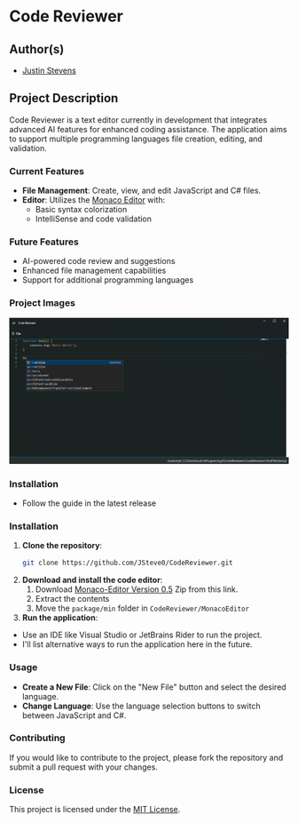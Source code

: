 ﻿# Code Reviewer

## Author(s)

- [Justin Stevens](https://github.com/JSteve0/)

## Project Description

Code Reviewer is a text editor currently in development that integrates advanced AI features for enhanced coding assistance. The application aims to support multiple programming languages file creation, editing, and validation.

### Current Features

- **File Management**: Create, view, and edit JavaScript and C# files.
- **Editor**: Utilizes the [Monaco Editor](https://microsoft.github.io/monaco-editor/) with:
  - Basic syntax colorization
  - IntelliSense and code validation

### Future Features

- AI-powered code review and suggestions
- Enhanced file management capabilities
- Support for additional programming languages

### Project Images

![App Image](./ReadMeImages/AppImage.png)

### Installation
- Follow the guide in the latest release

### Installation

1. **Clone the repository**:
    ```bash
    git clone https://github.com/JSteve0/CodeReviewer.git
    ```
2. **Download and install the code editor**:
    1. Download [Monaco-Editor Version 0.5](https://registry.npmjs.org/monaco-editor/-/monaco-editor-0.50.0.tgz) Zip from this link.
   2. Extract the contents 
   3. Move the `package/min` folder in `CodeReviewer/MonacoEditor`
3. **Run the application**:
  - Use an IDE like Visual Studio or JetBrains Rider to run the project.
  - I'll list alternative ways to run the application here in the future.

### Usage

- **Create a New File**: Click on the "New File" button and select the desired language.
- **Change Language**: Use the language selection buttons to switch between JavaScript and C#.

### Contributing

If you would like to contribute to the project, please fork the repository and submit a pull request with your changes.

### License

This project is licensed under the [MIT License](LICENSE).
